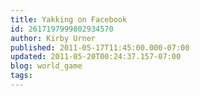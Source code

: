 ```yaml
---
title: Yakking on Facebook
id: 2617197999802934570
author: Kirby Urner
published: 2011-05-17T11:45:00.000-07:00
updated: 2011-05-20T00:24:37.157-07:00
blog: world_game
tags: 
---
```


